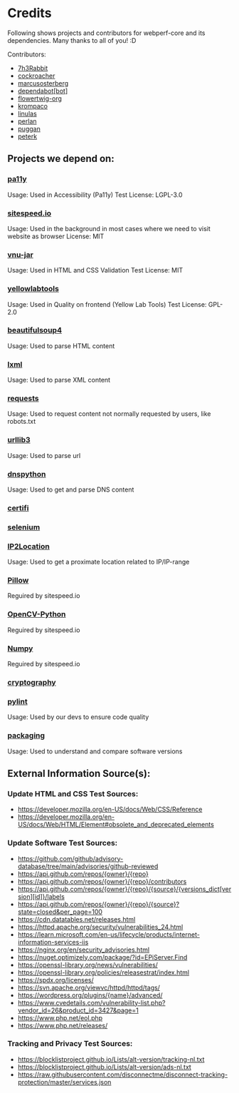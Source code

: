 # Credits
Following shows projects and contributors for webperf-core and its dependencies.
Many thanks to all of you! :D

Contributors:
- [7h3Rabbit](https://github.com/7h3Rabbit)
- [cockroacher](https://github.com/cockroacher)
- [marcusosterberg](https://github.com/marcusosterberg)
- [dependabot[bot]](https://github.com/apps/dependabot)
- [flowertwig-org](https://github.com/flowertwig-org)
- [krompaco](https://github.com/krompaco)
- [linulas](https://github.com/linulas)
- [perlan](https://github.com/perlan)
- [puggan](https://github.com/puggan)
- [peterk](https://github.com/peterk)


## Projects we depend on:

### [pa11y](https://www.npmjs.com/package/pa11y)
Usage: Used in Accessibility (Pa11y) Test
License: LGPL-3.0

### [sitespeed.io](https://www.npmjs.com/package/sitespeed.io)
Usage: Used in the background in most cases where we need to visit website as browser
License: MIT

### [vnu-jar](https://www.npmjs.com/package/vnu-jar)
Usage: Used in HTML and CSS Validation Test
License: MIT

### [yellowlabtools](https://www.npmjs.com/package/yellowlabtools)
Usage: Used in Quality on frontend (Yellow Lab Tools) Test
License: GPL-2.0

### [beautifulsoup4](https://pypi.org/project/beautifulsoup4/)
Usage: Used to parse HTML content

### [lxml](https://pypi.org/project/lxml/)
Usage: Used to parse XML content

### [requests](https://pypi.org/project/requests/)
Usage: Used to request content not normally requested by users, like robots.txt

### [urllib3](https://pypi.org/project/urllib3/)
Usage: Used to parse url

### [dnspython](https://pypi.org/project/dnspython/)
Usage: Used to get and parse DNS content

### [certifi](https://pypi.org/project/certifi/)

### [selenium](https://pypi.org/project/selenium/)

### [IP2Location](https://pypi.org/project/IP2Location/)
Usage: Used to get a proximate location related to IP/IP-range

### [Pillow](https://pypi.org/project/Pillow/)
Reguired by sitespeed.io

### [OpenCV-Python](https://pypi.org/project/OpenCV-Python/)
Reguired by sitespeed.io

### [Numpy](https://pypi.org/project/Numpy/)
Reguired by sitespeed.io

### [cryptography](https://pypi.org/project/cryptography/)

### [pylint](https://pypi.org/project/pylint/)
Usage: Used by our devs to ensure code quality

### [packaging](https://pypi.org/project/packaging/)
Usage: Used to understand and compare software versions

## External Information Source(s):
### Update HTML and CSS Test Sources:
- https://developer.mozilla.org/en-US/docs/Web/CSS/Reference
- https://developer.mozilla.org/en-US/docs/Web/HTML/Element#obsolete_and_deprecated_elements

### Update Software Test Sources:
- https://github.com/github/advisory-database/tree/main/advisories/github-reviewed
- https://api.github.com/repos/{owner}/{repo}
- https://api.github.com/repos/{owner}/{repo}/contributors
- https://api.github.com/repos/{owner}/{repo}/{source}/{versions_dict[version][id]}/labels
- https://api.github.com/repos/{owner}/{repo}/{source}?state=closed&per_page=100
- https://cdn.datatables.net/releases.html
- https://httpd.apache.org/security/vulnerabilities_24.html
- https://learn.microsoft.com/en-us/lifecycle/products/internet-information-services-iis
- https://nginx.org/en/security_advisories.html
- https://nuget.optimizely.com/package/?id=EPiServer.Find
- https://openssl-library.org/news/vulnerabilities/
- https://openssl-library.org/policies/releasestrat/index.html
- https://spdx.org/licenses/
- https://svn.apache.org/viewvc/httpd/httpd/tags/
- https://wordpress.org/plugins/{name}/advanced/
- https://www.cvedetails.com/vulnerability-list.php?vendor_id=26&product_id=3427&page=1
- https://www.php.net/eol.php
- https://www.php.net/releases/

### Tracking and Privacy Test Sources:
- https://blocklistproject.github.io/Lists/alt-version/tracking-nl.txt
- https://blocklistproject.github.io/Lists/alt-version/ads-nl.txt
- https://raw.githubusercontent.com/disconnectme/disconnect-tracking-protection/master/services.json
